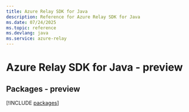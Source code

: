 ```yaml
---
title: Azure Relay SDK for Java
description: Reference for Azure Relay SDK for Java
ms.date: 07/24/2025
ms.topic: reference
ms.devlang: java
ms.service: azure-relay
---
```

# Azure Relay SDK for Java - preview
## Packages - preview
[!INCLUDE [packages](relay-index.md)]